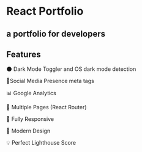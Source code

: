 # React Portfolio

## a portfolio for developers



## Features

🌑 Dark Mode Toggler and OS dark mode detection

📱Social Media Presence meta tags

📊 Google Analytics

📖 Multiple Pages (React Router)

📱 Fully Responsive

🎨 Modern Design

💡 Perfect Lighthouse Score
